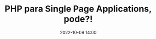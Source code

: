 ---
title: 'PHP para Single Page Applications, pode?!'
type: palestra
speakers:
  - William Correa
speakersPictures: []
picture: /assets/images/schedule/william-correa.jpg
linkedin: 
twitter: 
instagram: 
date: '2022-10-09 14:00'
rooms:
  - 2
  - 3
---
